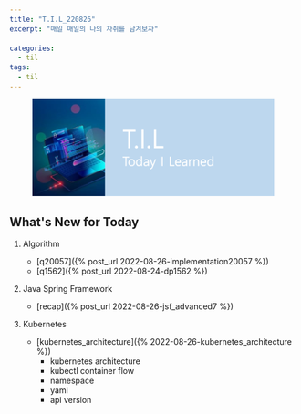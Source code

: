 ```yaml
---
title: "T.I.L_220826"
excerpt: "매일 매일의 나의 자취를 남겨보자"

categories:
  - til
tags:
  - til
---
```

<figure>
    <img src="/assets/images/til_image.png">
</figure>

## What's New for Today   
1. Algorithm
    - [q20057]({% post_url 2022-08-26-implementation20057 %})
    - [q1562]({% post_url 2022-08-24-dp1562 %})

2. Java Spring Framework
    - [recap]({% post_url 2022-08-26-jsf_advanced7 %})

     
3. Kubernetes 
    - [kubernetes_architecture]({% 2022-08-26-kubernetes_architecture %})
       - kubernetes architecture
       - kubectl container flow
       - namespace
       - yaml
       - api version






  




